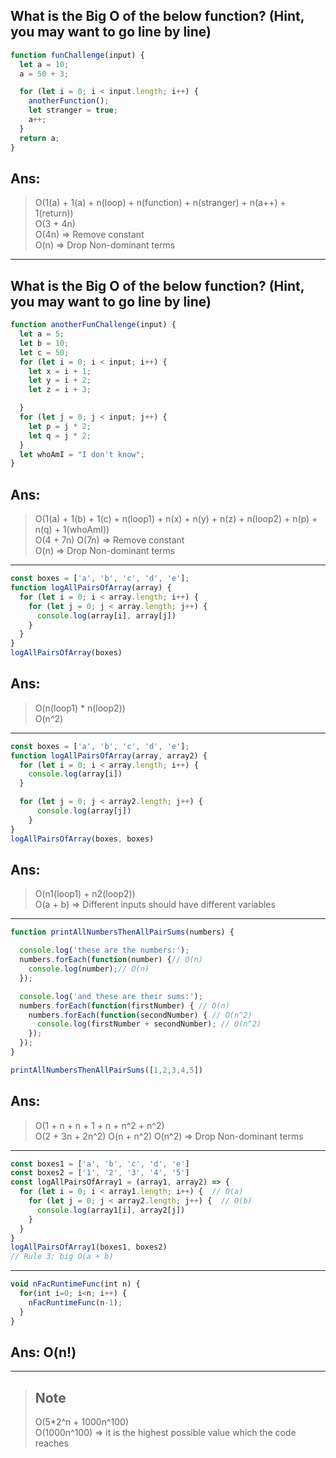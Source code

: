 ## What is the Big O of the below function? (Hint, you may want to go line by line)

``` javascript
function funChallenge(input) {
  let a = 10;
  a = 50 + 3;

  for (let i = 0; i < input.length; i++) {
    anotherFunction();
    let stranger = true;
    a++;
  }
  return a;
}
```

## Ans: 
> O(1(a) + 1(a) + n(loop) + n(function) + n(stranger) + n(a++) + 1(return))  
> O(3 + 4n)  
> O(4n) => Remove constant  
> O(n) => Drop Non-dominant terms  

___

## What is the Big O of the below function? (Hint, you may want to go line by line)

``` javascript
function anotherFunChallenge(input) {
  let a = 5;
  let b = 10;
  let c = 50;
  for (let i = 0; i < input; i++) {
    let x = i + 1;
    let y = i + 2;
    let z = i + 3;

  }
  for (let j = 0; j < input; j++) {
    let p = j * 2;
    let q = j * 2;
  }
  let whoAmI = "I don't know";
}
```

## Ans:

> O(1(a) + 1(b) + 1(c) + n(loop1) + n(x) + n(y) + n(z) + n(loop2) + n(p) + n(q) + 1(whoAmI))  
> O(4 + 7n)
> O(7n) => Remove constant  
> O(n) => Drop Non-dominant terms  

___

``` javascript
const boxes = ['a', 'b', 'c', 'd', 'e'];
function logAllPairsOfArray(array) {
  for (let i = 0; i < array.length; i++) {
    for (let j = 0; j < array.length; j++) {
      console.log(array[i], array[j])
    }
  }
}
logAllPairsOfArray(boxes)
```

## Ans:
> O(n(loop1) * n(loop2))  
> O(n^2)  
___

``` javascript
const boxes = ['a', 'b', 'c', 'd', 'e'];
function logAllPairsOfArray(array, array2) {
  for (let i = 0; i < array.length; i++) {
    console.log(array[i])
  }

  for (let j = 0; j < array2.length; j++) {
      console.log(array[j])
    }
}
logAllPairsOfArray(boxes, boxes)
```

## Ans:
> O(n1(loop1) + n2(loop2))  
> O(a + b)  => Different inputs should have different variables

___


``` javascript
function printAllNumbersThenAllPairSums(numbers) {

  console.log('these are the numbers:');
  numbers.forEach(function(number) {// O(n)
    console.log(number);// O(n)
  });

  console.log('and these are their sums:');
  numbers.forEach(function(firstNumber) { // O(n)
    numbers.forEach(function(secondNumber) { // O(n^2)
      console.log(firstNumber + secondNumber); // O(n^2)
    });
  });
}

printAllNumbersThenAllPairSums([1,2,3,4,5])
```

## Ans:
> O(1 + n + n + 1 + n + n^2 + n^2)  
> O(2 + 3n + 2n^2)
> O(n + n^2)
> O(n^2) => Drop Non-dominant terms

___
``` javascript
const boxes1 = ['a', 'b', 'c', 'd', 'e']
const boxes2 = ['1', '2', '3', '4', '5']
const logAllPairsOfArray1 = (array1, array2) => {
  for (let i = 0; i < array1.length; i++) {  // O(a)
    for (let j = 0; j < array2.length; j++) {  // O(b)
      console.log(array1[i], array2[j])
    }
  }
}
logAllPairsOfArray1(boxes1, boxes2)
// Rule 3: big O(a + b)
```
___

``` javascript
void nFacRuntimeFunc(int n) {
  for(int i=0; i<n; i++) {
    nFacRuntimeFunc(n-1);
  }
}
```
## Ans: O(n!)
___
> ## Note  
> O(5*2^n + 1000n^100)  
> O(1000n^100) => it is the highest possible value which the code reaches